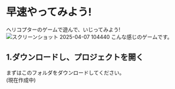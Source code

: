 # 早速やってみよう! 
ヘリコプターのゲームで遊んで、いじってみよう!
![スクリーンショット 2025-04-07 104440](https://github.com/user-attachments/assets/253beedf-73c3-423d-a2e9-c30575eb5542)
こんな感じのゲームです。

## 1.ダウンロードし、プロジェクトを開く
まずはこのフォルダをダウンロードしてください。  
(現在作成中)
